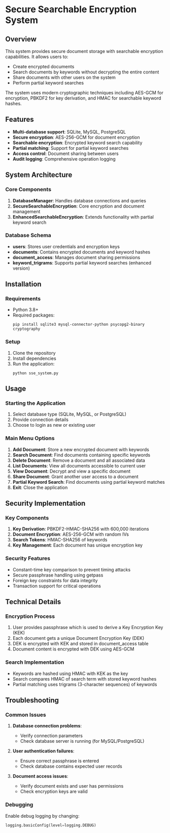 
# Secure Searchable Encryption System

## Overview
This system provides secure document storage with searchable encryption capabilities. It allows users to:
- Create encrypted documents
- Search documents by keywords without decrypting the entire content
- Share documents with other users on the system
- Perform partial keyword searches

The system uses modern cryptographic techniques including AES-GCM for encryption, PBKDF2 for key derivation, and HMAC for searchable keyword hashes.

## Features
- **Multi-database support**: SQLite, MySQL, PostgreSQL
- **Secure encryption**: AES-256-GCM for document encryption
- **Searchable encryption**: Encrypted keyword search capability
- **Partial matching**: Support for partial keyword searches
- **Access control**: Document sharing between users
- **Audit logging**: Comprehensive operation logging

## System Architecture

### Core Components
1. **DatabaseManager**: Handles database connections and queries
2. **SecureSearchableEncryption**: Core encryption and document management
3. **EnhancedSearchableEncryption**: Extends functionality with partial keyword search

### Database Schema
- **users**: Stores user credentials and encryption keys
- **documents**: Contains encrypted documents and keyword hashes
- **document_access**: Manages document sharing permissions
- **keyword_trigrams**: Supports partial keyword searches (enhanced version)

## Installation

### Requirements
- Python 3.8+
- Required packages:
  ```
  pip install sqlite3 mysql-connector-python psycopg2-binary cryptography
  ```

### Setup
1. Clone the repository
2. Install dependencies
3. Run the application:
   ```
   python sse_system.py
   ```

## Usage

### Starting the Application
1. Select database type (SQLite, MySQL, or PostgreSQL)
2. Provide connection details
3. Choose to login as new or existing user

### Main Menu Options
1. **Add Document**: Store a new encrypted document with keywords
2. **Search Document**: Find documents containing specific keywords
3. **Delete Document**: Remove a document and all associated data
4. **List Documents**: View all documents accessible to current user
5. **View Document**: Decrypt and view a specific document
6. **Share Document**: Grant another user access to a document
7. **Partial Keyword Search**: Find documents using partial keyword matches
8. **Exit**: Close the application

## Security Implementation

### Key Components
1. **Key Derivation**: PBKDF2-HMAC-SHA256 with 600,000 iterations
2. **Document Encryption**: AES-256-GCM with random IVs
3. **Search Tokens**: HMAC-SHA256 of keywords
4. **Key Management**: Each document has unique encryption key

### Security Features
- Constant-time key comparison to prevent timing attacks
- Secure passphrase handling using getpass
- Foreign key constraints for data integrity
- Transaction support for critical operations

## Technical Details

### Encryption Process
1. User provides passphrase which is used to derive a Key Encryption Key (KEK)
2. Each document gets a unique Document Encryption Key (DEK)
3. DEK is encrypted with KEK and stored in document_access table
4. Document content is encrypted with DEK using AES-GCM

### Search Implementation
- Keywords are hashed using HMAC with KEK as the key
- Search compares HMAC of search term with stored keyword hashes
- Partial matching uses trigrams (3-character sequences) of keywords

## Troubleshooting

### Common Issues
1. **Database connection problems**:
   - Verify connection parameters
   - Check database server is running (for MySQL/PostgreSQL)

2. **User authentication failures**:
   - Ensure correct passphrase is entered
   - Check database contains expected user records

3. **Document access issues**:
   - Verify document exists and user has permissions
   - Check encryption keys are valid

### Debugging
Enable debug logging by changing:
```python
logging.basicConfig(level=logging.DEBUG)
```
